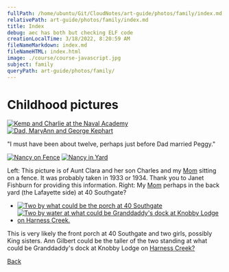 ```yaml
---
fullPath: /home/ubuntu/Git/CloudNotes/art-guide/photos/family/index.md
relativePath: art-guide/photos/family/index.md
title: Index
debug: aec has both but checking ELF code
creationLocalTime: 3/18/2022, 8:20:59 AM
fileNameMarkdown: index.md
fileNameHTML: index.html
image: ./course/course-javascript.jpg
subject: family
queryPath: art-guide/photos/family/
---
```


<!-- toc -->
<!-- tocstop -->

<div id="container">

Childhood pictures
==================

<div>

[![Kemp and Charlie at the Naval Academy](https://s3.amazonaws.com/s3bucket01.elvenware.com/elf-photos/Family/croppedcharliekemp.jpg)](https://s3.amazonaws.com/s3bucket01.elvenware.com/elf-photos/Family/croppedcharliekemp.jpg)
[![Dad, MaryAnn and George Kephart](https://s3.amazonaws.com/s3bucket01.elvenware.com/elf-photos/Family/KephartDadZoom.png)](https://s3.amazonaws.com/s3bucket01.elvenware.com/elf-photos/Family/KephartDadZoom.png)

</div>

"I must have been about twelve, perhaps just before Dad married Peggy."

<div>

[![Nancy on Fence](https://s3.amazonaws.com/s3bucket01.elvenware.com/elf-photos/Family/Nancy01.png)](https://s3.amazonaws.com/s3bucket01.elvenware.com/elf-photos/Family/Nancy01.png)
[![Nancy in Yard](https://s3.amazonaws.com/s3bucket01.elvenware.com/elf-photos/Family/Nancy02.png)](https://s3.amazonaws.com/s3bucket01.elvenware.com/elf-photos/Family/Nancy02.png)

</div>

Left: This picture is of Aunt Clara and her son Charles and my
[Mom](../1958_08_19_Mom/Mom.html) sitting on a fence. It was probably
taken in 1933 or 1934. Thank you to Janet Fishburn for providing this
information. Right: My [Mom](../1958_08_19_Mom/Mom.html) perhaps in the
back yard (the Lafayette side) at 40 Southgate?

<div>

- [![Two by what could be the porch at 40 Southgate](https://s3.amazonaws.com/s3bucket01.elvenware.com/elf-photos/Family/Unknown01.png)](Unknown01.png)
- [![Two by water at what could be Granddaddy's dock at Knobby Lodge on Harness Creek.](https://s3.amazonaws.com/s3bucket01.elvenware.com/elf-photos/Family/Unknown02.png)](https://s3.amazonaws.com/s3bucket01.elvenware.com/elf-photos/Family/Unknown02.png)

</div>

This is very likely the front porch at 40 Southgate and two girls,
possibly King sisters. Ann Gilbert could be the taller of the two
standing at what could be Granddaddy's dock at Knobby Lodge on [Harness
Creek?](http://bit.ly/qYrPSZ)

[Back](../index_photos.html)

</div>
